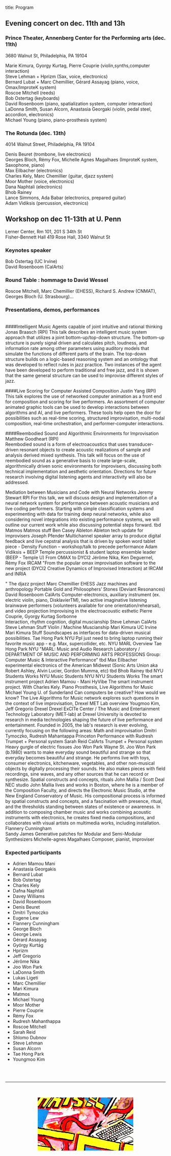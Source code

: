 title: Program


## Evening concert on dec. 11th and 13h

### Prince Theater, Annenberg Center for the Performing arts (dec. 11th)
3680 Walnut St, Philadelphia, PA 19104  

Marie Kimura, Gyorgy Kurtag, Pierre Couprie (violin,synths,computer interaction)  
Steve Lehman + Hprizm  (Sax, voice, electronics)  
Bernard Lubat + Marc Chemillier, Gérard Assayag (piano, voice, Omax/ImproteK system)  
Roscoe Mitchell (reeds)  
Bob Ostertag (keyboards)  
David Rosenboom  (piano, spatialization system, computer interaction)  
LaDonna Smith, Susan Alcorn, Anastasia Georgaki (violin, pedal steel, accordion, electronics)  
Michael Young  (piano, piano-prosthesis system)  

### The Rotunda (dec. 13th)
4014 Walnut Street, Philadelphia, PA 19104  

Denis Beuret (trombone, live electronics)  
Georges Bloch, Rémy Fox, Michelle Agnes Magalhaes (ImproteK system, Saxophone, piano)  
Max Eilbacher (electronics)  
Charles Kely, Marc Chemillier (guitar, djazz system)  
Moor Mother (voice, electronics)  
Dana Naphtali (electronics)  
Bhob Rainey  
Lance Simmons, Ada Babar (electronics, prepared guitar)  
Adam Vidiksis (percussion, electronics)  

## Workshop on dec 11-13th at U. Penn
Lerner Center, Rm 101, 201 S 34th St  
Fisher-Bennett Hall	419 Rose Hall, 3340 Walnut St  

### Keynotes speaker

Bob Ostertag (UC Irvine)  
David Rosenboom (CalArts)

### Round Table : hommage to David Wessel
Roscoe Mitchell, Marc Chemillier (EHESS), Richard S. Andrew (CNMAT), Georges Bloch (U. Strasbourg)...

### Presentations, demos, performances
<br>
####Intelligent Music Agents capable of joint intuitive and rational thinking
Jonas Braasch (RPI)  
This talk describes an intelligent music system approach that utilizes a joint bottom-up/top-down structure. The bottom-up structure is purely signal driven and calculates pitch, loudness, and information rate among other parameters using auditory models that simulate the functions of different parts of the brain. The top-down structure builds on a logic-based reasoning system and an ontology that was developed to reflect rules in jazz practice. Two instances of the agent have been developed to perform traditional and free jazz, and it is shown that the same general structure can be used to improvise different styles of jazz.

####Live Scoring for Computer Assisted Composition
Justin Yang	(RPI)  
This talk explores the use of networked computer animation as a front end for composition and scoring for live performers. An assortment of computer animated graphic tools can be used to develop interactions between algorithms and AI, and live performers. These tools help open the door for possibilities such as real-time scoring, structured improvisation, multi-nodal composition, real-time orchestration, and performer-computer interactions.

####Reembodied Sound and Algorithmic Environments for Improvisation
Matthew Goodheart (RPI)  
Reembodied sound is a form of electroacoustics that uses transducer-driven resonant objects to create acoustic realizations of sample and analysis derived mixed synthesis. This talk will focus on the use of reembodied sound as a generative basis to create large-scale, algorithmically driven sonic environments for improvisers, discussing both technical implementation and aesthetic orientation. Directions for future research involving digital listening agents and interactivity will also be addressed.

Mediation between Musicians and Code with Neural Networks	Jeremy Stewart	RPI	For this talk, we will discuss design and implementation of a neural network system for performance between acoustic musicians and live coding performers. Starting with simple classification systems and experimenting with data for training deep neural networks, while also considering novel integrations into existing performance systems, we will outline our current work while also discussing potential steps forward.
tbd	Matmos		Matmos stuff
	Ben Casey	Ableton	Ableton tech update for improvisers
	Joseph Pfender		Multichannel speaker array to produce digital feedback and live cepstral analysis that is driven by spoken word
tablet piece - Density Function – workshop/talk to precede performance	Adam Vidiksis + BEEP	Temple	percussionist & student laptop ensemble leader (BEEP - Temple U)
From OMAX to DYCI2	Jérôme Nika, Ken Deguernel, Rémy Fox	IRCAM	"From the popular omax improvisation software to the new project (DYCI2 Creative Dynamics of Improvised Interaction) at IRCAM and INRIA

"
The djazz project	Marc Chemillier	EHESS	Jazz machines and anthropology
Portable Gold and Philosophers’ Stones (Deviant Resonances)	David Rosenboom	CalArts	Computer-electronics, auxiliary instrument (ex. electric violin, piano, DisklavierTM), two active imaginative listening brainwave performers (volunteers available for one orientation/rehearsal), and video projection
Improvising in the electroacoustic esthetic	Pierre Couprie, Gyorgy Kurtag	Sorbonne	
Interaction, rhythm cognition, digital muscianship	Steve Lehman	CalArts	Steve Lehman Stuff
Violin / Machine Muscianship	Mari Kimura	UC Irvine	Mari Kimura Stuff
Soundscapes as interfaces for data-driven musical possibilities.	Tae Hong Park	NYU	Ppl just need to bring laptop running their favorite music app - e.g. Max, supercollider, etc.
NYU MARL Overview	Tae Hong Park	NYU	"MARL: Music and Audio Research Laboratory / DEPARTMENT OF MUSIC AND PERFORMING ARTS PROFESSIONS
Group: Computer Music & Interactive Performance"
tbd	Max Eilbacher		experimental electronics of the American Midwest (Sonic Arts Union aka Robert Ashley, Alvin Lucier, Gordon Mumma, etc)
tbd	Bhob Rainey		tbd
NYU Students Works	NYU Music Students	NYU	NYU Students Works
The smart instrument project	Adrien Mamou - Mani	HyVibe	The smart instrument project. With Charles Kely.
Piano Prosthesis, Live Algorithms for Music	Michael Young	U. of Sunderland	Can computers be creative? How would we know? The Live Algorithms for Music network explores such questions in the context of live improvisation,
Drexel MET Lab overview	Yougmoo Kim, Jeff Gregorio	Drexel	Drexel ExCITe Center / The Music and Entertainment Technology Laboratory (MET-lab) at Drexel University is devoted to research in media technologies shaping the future of live performance and entertainment. Founded in 2005, the lab's research is ever evolving, currently focusing on the following areas:
Math and improvisation	Dmitri Tymoczko, Rudresh Mahantappa	Princeton	Performance with Rudresh
Trumpet + Personal system	Sarah Reid	CalArts	Trumpet + Personal system
Heavy gurgle of electric fissues	Joo Won Park	Wayne St.	Joo Won Park (b.1980) wants to make everyday sound beautiful and strange so that everyday becomes beautiful and strange. He performs live with toys, consumer electronics, kitchenware, vegetables, and other non-musical objects by digitally processing their sounds. He also makes pieces with field recordings, sine waves, and any other sources that he can record or synthesize.
Spatial constructs and concepts, rituals	John Mallia / Scott Deal	NEC studio	John Mallia lives and works in Boston, where he is a member of the Composition Faculty, and directs the Electronic Music Studio, at the New England Conservatory of Music. His compositional process is informed by spatial constructs and concepts, and a fascination with presence, ritual, and the thresholds standing between states of existence or awareness. In addition to composing chamber music and works combining acoustic instruments with electronics, he creates fixed media compositions, and collaborates with visual artists on multimedia works, including installation.
	Flannery Cunningham		
	Sandy James		Generative patches for Modular and Semi-Modular Synthesizers
	Michelle-agnes Magalhaes		Composer, pianist, improviser


### Expected participants

- Adrien Mamou Mani
- Anastasia Georgakis
- Bernard Lubat
- Bob Ostertag  
- Charles Kely
- Dafna Naphtali
- Davey Williams
- David Rosenboom
- Denis Beuret
- Dmitri Tymoczko
- Eugene Lew
- Flannery Cunningham
- George Bloch
- George Lewis
- Gérard Assayag
- György Kurtág
- Hprizm
- Jeff Gregorio
- Jérôme Nika
- Joo Won Park
- LaDonna Smith
- Lukas Ligeti
- Marc Chemillier
- Mari Kimura
- Matmos
- Michael Young
- Moor Mother
- Pierre Couprie
- Rémy Fox
- Rudresh Mahanthappa
- Roscoe Mitchell
- Sarah Reid
- Shlomo Dubnov
- Steve Lehman
- Susan Alcorn
- Tae Hong Park
- Youngmoo Kim

<br><br>

---

<p align="center">
   <br><br>
  <img src="../images/IKPoster_frag10.png" width="300">
   <br><br>
</p>
